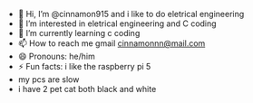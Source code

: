 - 👋 Hi, I’m @cinnamon915 and i like to do eletrical engineering 
- 👀 I’m interested in eletrical engineering and C coding 
- 🌱 I’m currently learning c coding
- 📫 How to reach me gmail cinnamonnn@mail.com
- 😄 Pronouns: he/him
- ⚡ Fun facts: i like the raspberry pi 5
- my pcs are slow
- i have 2 pet cat both black and white

<!---
cinnamon915/cinnamon915 is a ✨ special ✨ repository because its `README.md` (this file) appears on your GitHub profile.
You can click the Preview link to take a look at your changes.
--->
